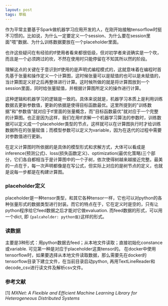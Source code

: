 ```yaml
---
layout: post
tags: 草稿
---
```


作为平常主要基于Spark做机器学习应用开发的人，在刚开始接触tensorflow时挺不习惯的。比如说，为什么一定要定义一个session、为什么要在session里面"喂"数据、为什么训练数据要放在一个placeholder里面。

也许这些疑问在有经验的tf使用者看来都很低级，但对初学者来说确实是一个坎，而且是一个必须跨过的坎，不然在使用时只能停留在不知其所以然的阶段。

理解这点的关键在于意识到tf使用的是声明式编程模式的，这就意味着在编程时首先基于张量和操作定义一个计算图，这时候张量可以是赋值的也可以是未赋值的，当计算图定义好之后再整体进行计算。这时候所做的就是将计算图放到一个session里面，同时给张量赋值，并根据计算图所定义的操作进行计算。

这种逻辑和机器学习的逻辑是一致的。具体来说就是，机器学习本质上是利用训练数据去更新参数值，更新的依据是使得目标函数最优。这里所提到的"训练数据"和"参数值"就对应于tf里面的张量概念，而"目标函数最优"就对应于一个完整的计算图。也正是因为这样，我们在用tf求解一个机器学习算法的参数时，训练数据可以定义成一个placeholder类型的节点，这样就可以在计算图执行时才给训练数据所在的张量赋值；而模型参数可以定义为variable，因为在迭代的过程中需要对参数值进行更新。

在定义计算图时所依据的是具体的模型形式和求解方式，大体可以看成是inference(预测公式)、loss(损失函数定义)、optimization(最优化策略)三个部分，它们各自都相当于是计算图中的一个子树，依次使得树越来越接近完整。最美的一点在于，每一次声明都像是在写公式，但实际上对应的是树节点的定义，也就是说每一步都是在构建计算图。

### placeholder定义 
placeholder是一种tensor类型，和其它各种tensor一样，它也可以对python的各种张量形式的数据类型进行封装。而它的特点在于，它在定义时是空的，只有让python程序给它feed数据之后才能对它做evaluation. 而feed数据的形式，可以用一个dict, 即 ```{palcaholder: python值}```这样的形式。

### 读数据
主要是3种形式：用python数据去feed；从本地文件读取；直接初始化constance或variable. 可见第一种是对应于placeholder这类tensor的。
在docker中使用tensorflow时，如果要选择从本地文件读取数据，那么需要先在docker的tensorflow目录下建立文件，在当前目录启动python, 再用TextLineReader和decode_csv进行读文件及解析csv文件。

### 参考文献
[1] *MXNet: A Flexible and Efficient Machine Learning Library for Heterogeneous Distributed Systems*
